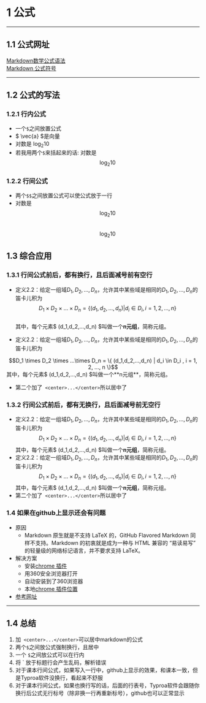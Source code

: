 # 1 公式  
---
## 1.1 公式网址  
[Markdown数学公式语法](https://www.jianshu.com/p/e74eb43960a1)     
[Markdown 公式符号](https://www.jianshu.com/p/6e5dff42a77e)    

---
## 1.2 公式的写法      
### 1.2.1 行内公式      
- 一个`$`之间放置公式      
- $ \vec{a} $是向量   
- 对数是 $\log_2 10$  
- 若我用两个`$`来括起来的话: 对数是  $$\log_2 10 $$  

### 1.2.2 行间公式  
- 两个`$$`之间放置公式可以使公式放于一行   
- 对数是  $$\log_2 10$$    
$$\log_2 10$$   

## 1.3 综合应用   
### 1.3.1 行间公式前后，都有换行，且后面减号前有空行       
- 定义2.2：给定一组域$D_1,D_2,...,D_n$，允许其中某些域是相同的$D_1,D_2,...,D_n$的笛卡儿积为   
	 $$D_1 \times D_2 \times ...\times D_n  = \{ (d_1,d_2,...,d_n) | d_i \in D_i , i = 1, 2, ..., n  \} $$    
其中，每个元素$  (d_1,d_2,...,d_n)  $叫做一个**n元组**，简称元组。  

- 定义2.2：给定一组域$D_1,D_2,...,D_n$，允许其中某些域是相同的$D_1,D_2,...,D_n$的笛卡儿积为   
 <center>$$D_1 \times D_2 \times ...\times D_n  = \{ (d_1,d_2,...,d_n) | d_i \in D_i , i = 1, 2, ..., n \}$$ </center>      
其中，每个元素$  (d_1,d_2,...,d_n)  $叫做一个**n元组**，简称元组。  

- 第二个加了` <center>...</center>`所以居中了   
### 1.3.2 行间公式前后，都有无换行，且后面减号前无空行      
- 定义2.2：给定一组域$D_1,D_2,...,D_n$，允许其中某些域是相同的$D_1,D_2,...,D_n$的笛卡儿积为$$D_1 \times D_2 \times ...\times D_n  = \{ (d_1,d_2,...,d_n) | d_i \in D_i , i = 1, 2, ..., n \}$$ 其中，每个元素$  (d_1,d_2,...,d_n)  $叫做一个**n元组**，简称元组。    
- 定义2.2：给定一组域$D_1,D_2,...,D_n$，允许其中某些域是相同的$D_1,D_2,...,D_n$的笛卡儿积为 <center>$$D_1 \times D_2 \times ...\times D_n  = \{ (d_1,d_2,...,d_n) | d_i \in D_i , i = 1, 2, ..., n \}$$ </center> 其中，每个元素$  (d_1,d_2,...,d_n)  $叫做一个**n元组**，简称元组。  
- 第二个加了` <center>...</center>`所以居中了   

### 1.4 如果在github上显示还会有问题   
- 原因   
	- Markdown 原生就是不支持 LaTeX 的，GitHub Flavored Markdown 同样不支持。Markdown 的初衷就是成为一种与 HTML 兼容的 “易读易写” 的轻量级的网络标记语言，并不要求支持 LaTeX。  
- 解决方案   
	- 安装[chrome 插件](https://www.crx4chrome.com/crx/119782/)     
	- 用360安全浏览器打开  
	- 自动安装到了360浏览器    
	- 本地[chrome 插件位置](./others/ioemnmodlmafdkllaclgeombjnmnbima-0.2.3-Crx4Chrome.com.crx)    
- [参考网址](https://tding.top/archives/22f997b6.html)     

---
## 1.4  总结  
1. 加` <center>...</center>`可以居中markdown的公式   
2. 两个`$`之间放公式强制换行，且居中   
3. 一个 `$`之间放公式可以在行内     
4. 将  \` 放于标题行会产生乱码，解析错误     
5. 对于课本行间公式，如果写入一行中，github上显示的效果，和课本一致，但是Typroa软件没换行，看起来不舒服    
6. 对于课本行间公式，如果也换行写的话，后面的行表号，Typroa软件会跟随你换行后公式无行标号（除非换一行再重新标号），github也可以正常显示   


